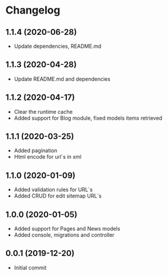 Changelog
=========

## 1.1.4 (2020-06-28)
 * Update dependencies, README.md

## 1.1.3 (2020-04-28)
 * Update README.md and dependencies
 
## 1.1.2 (2020-04-17)
 * Clear the runtime cache
 * Added support for Blog module, fixed models items retrieved

## 1.1.1 (2020-03-25)
 * Added pagination
 * Html encode for url`s in xml
 
## 1.1.0 (2020-01-09)
 * Added validation rules for URL`s
 * Added CRUD for edit sitemap URL`s
 
## 1.0.0 (2020-01-05)
 * Added support for Pages and News models
 * Added console, migrations and controller
 
## 0.0.1 (2019-12-20)
 * Initial commit